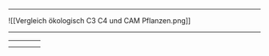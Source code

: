 
---

![[Vergleich ökologisch C3 C4 und CAM Pflanzen.png]]

---


|     |     |     |     |
| --- | --- | --- | --- |
|     |     |     |     |
|     |     |     |     |




